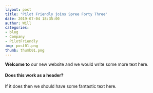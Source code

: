 ```yaml
---
layout: post
title: "Pilot Friendly joins Spree Forty Three"
date: 2019-07-04 18:35:00
author: Will
categories:
- blog
- Company
- PilotFriendly
img: post01.png
thumb: thumb01.png
---
```


<b>Welcome to</b> our new website and we would write some more text here.

#### Does this work as a header?
If it does then we should have some fantastic text here.
